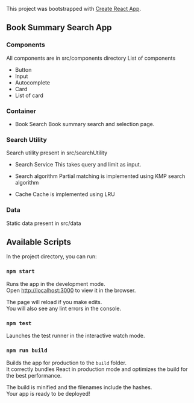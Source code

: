 This project was bootstrapped with [Create React App](https://github.com/facebook/create-react-app).
## Book Summary Search App

### Components
All components are in src/components directory
List of components
- Button
- Input
- Autocomplete
- Card
- List of card

### Container
- Book Search
  Book summary search and selection page.

### Search Utility
Search utility present in src/searchUtility
- Search Service
  This takes query and limit as input. 

- Search algorithm
  Partial matching is implemented using KMP search algorithm

- Cache
  Cache is implemented using LRU

### Data
Static data present in src/data

## Available Scripts

In the project directory, you can run:

### `npm start`

Runs the app in the development mode.<br />
Open [http://localhost:3000](http://localhost:3000) to view it in the browser.

The page will reload if you make edits.<br />
You will also see any lint errors in the console.

### `npm test`

Launches the test runner in the interactive watch mode.<br />


### `npm run build`

Builds the app for production to the `build` folder.<br />
It correctly bundles React in production mode and optimizes the build for the best performance.

The build is minified and the filenames include the hashes.<br />
Your app is ready to be deployed!




